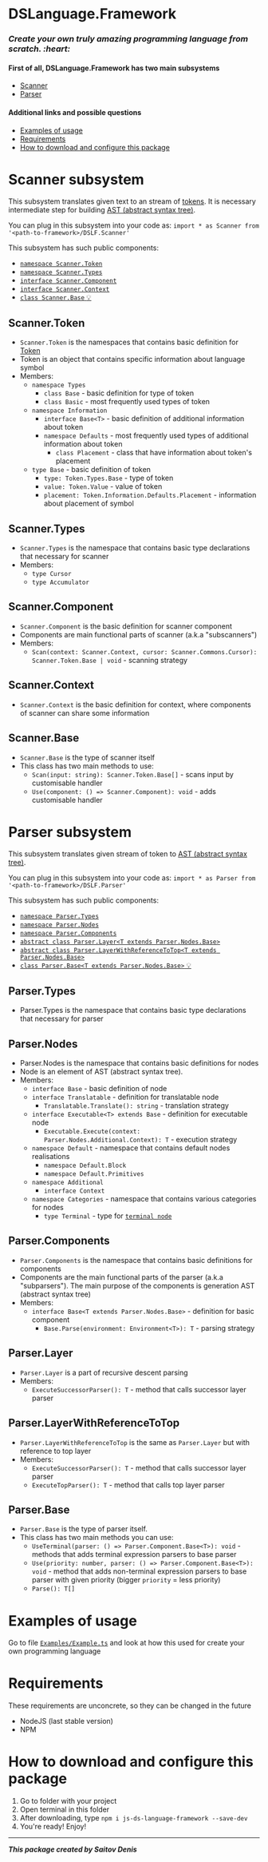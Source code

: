 # DSLanguage.Framework
<div>
  <h3>
    <em>
      Create your own truly amazing programming language from scratch. :heart:
    </em>
  </h3>
</div>
<div>
  <h4>First of all, DSLanguage.Framework has two main subsystems</h4>
  <ul> 
    <li>
      <a href="#scanner-subsystem">Scanner</a>
    </li>
    <li>
      <a href="#parser-subsystem">Parser</a>
    </li>
  </ul>
</div>
<div>
  <h4>Additional links and possible questions</h4>
  <ul> 
    <li>
      <a href="#examples-of-usage">Examples of usage</a>
    </li>
    <li>
      <a href="#requirements">Requirements</a>
    </li>
    <li>
      <a href="#how-to-download-and-configure-this-package">How to download and configure this package</a>
    </li>
  </ul>
</div>

# Scanner subsystem
  This subsystem translates given text to an stream of [tokens](https://en.wikipedia.org/wiki/Lexical_token).
  It is necessary intermediate step for building [AST (abstract syntax tree)](https://en.wikipedia.org/wiki/Abstract_syntax_tree).

  You can plug in this subsystem into your code as:
  `import * as Scanner from '<path-to-framework>/DSLF.Scanner'`
  
  This subsystem has such public components:
  - [`namespace Scanner.Token`](#scannertoken)
  - [`namespace Scanner.Types`](#scannertypes)
  - [`interface Scanner.Component`](#scannercomponent)
  - [`interface Scanner.Context`](#scannercontext)
  - [`class Scanner.Base` :bulb:](#scannerbase)

## Scanner.Token
  - `Scanner.Token` is the namespaces that contains basic definition for [Token](https://en.wikipedia.org/wiki/Lexical_token)
  - Token is an object that contains specific information about language symbol
  - Members:
    - `namespace Types`
      - `class Base` - basic definition for type of token
      - `class Basic` - most frequently used types of token
    - `namespace Information`
      - `interface Base<T>` - basic definition of additional information about token
      - `namespace Defaults` - most frequently used types of additional information about token 
        - `class Placement` - class that have information about token's placement
    - `type Base` - basic definition of token
      - `type: Token.Types.Base` - type of token
      - `value: Token.Value` - value of token
      - `placement: Token.Information.Defaults.Placement` - information about placement of symbol

  ## Scanner.Types
  - `Scanner.Types` is the namespace that contains basic type declarations that necessary for scanner
  - Members:
    - `type Cursor`
    - `type Accumulator`
  
  ## Scanner.Component
  - `Scanner.Component` is the basic definition for scanner component
  - Components are main functional parts of scanner (a.k.a "subscanners")
  - Members:
    - `Scan(context: Scanner.Context, cursor: Scanner.Commons.Cursor): Scanner.Token.Base | void` - scanning strategy  
    
  ## Scanner.Context
  - `Scanner.Context` is the basic definition for context, where components of scanner can share some information 

  ## Scanner.Base
  - `Scanner.Base` is the type of scanner itself
  - This class has two main methods to use:
    - `Scan(input: string): Scanner.Token.Base[]` - scans input by customisable handler
    - `Use(component: () => Scanner.Component): void` - adds customisable handler

# Parser subsystem
  This subsystem translates given stream of token to [AST (abstract syntax tree)](https://en.wikipedia.org/wiki/Abstract_syntax_tree).
  
  You can plug in this subsystem into your code as:
  `import * as Parser from '<path-to-framework>/DSLF.Parser'`

  This subsystem has such public components:
  - [`namespace Parser.Types`](#parsertypes)
  - [`namespace Parser.Nodes`](#parsernodes)
  - [`namespace Parser.Components`](#parsercomponents)
  - [`abstract class Parser.Layer<T extends Parser.Nodes.Base>`](#parserlayer)
  - [`abstract class Parser.LayerWithReferenceToTop<T extends Parser.Nodes.Base>`](#parserlayerwithreferencetotop)
  - [`class Parser.Base<T extends Parser.Nodes.Base>` :bulb:](#parserbase)
  
  ## Parser.Types
  - Parser.Types is the namespace that contains basic type declarations that necessary for parser

  ## Parser.Nodes 
  - Parser.Nodes is the namespace that contains basic definitions for nodes
  - Node is an element of AST (abstract syntax tree).
  - Members:
    - `interface Base` - basic definition of node
    - `interface Translatable` - definition for translatable node
      - `Translatable.Translate(): string` - translation strategy
    - `interface Executable<T> extends Base` - definition for executable node
      - `Executable.Execute(context: Parser.Nodes.Additional.Context): T` - execution strategy
    - `namespace Default` - namespace that contains default nodes realisations
      - `namespace Default.Block`
      - `namespace Default.Primitives`
    - `namespace Additional`
      - `interface Context`
    - `namespace Categories` - namespace that contains various categories for nodes
      - `type Terminal` - type for [`terminal node`](https://www.geeksforgeeks.org/introduction-to-grammar-in-theory-of-computation/#:~:text=Terminal%20symbols%20are%20those%20which,a%2C%20b%2C%20c%20etc.&text=Non%2DTerminal%20Symbols%20are%20those,the%20component%20of%20the%20sentence.)

  ## Parser.Components
  - `Parser.Components` is the namespace that contains basic definitions for components
  - Components are the main functional parts of the parser (a.k.a "subparsers"). 
    The main purpose of the components is generation AST (abstract syntax tree)
  - Members:
    - `interface Base<T extends Parser.Nodes.Base>` - definition for basic component
      - `Base.Parse(environment: Environment<T>): T` - parsing strategy

  ## Parser.Layer
  - `Parser.Layer` is a part of recursive descent parsing
  - Members:
    - `ExecuteSuccessorParser(): T` - method that calls successor layer parser
    
  ## Parser.LayerWithReferenceToTop
  - `Parser.LayerWithReferenceToTop` is the same as `Parser.Layer` but with reference to top layer
  - Members:
    - `ExecuteSuccessorParser(): T` - method that calls successor layer parser
    - `ExecuteTopParser(): T` - method that calls top layer parser

  ## Parser.Base
  - `Parser.Base` is the type of parser itself. 
  - This class has two main methods you can use:
    - `UseTerminal(parser: () => Parser.Component.Base<T>): void` - methods that adds terminal expression parsers to base parser
    - `Use(priority: number, parser: () => Parser.Component.Base<T>): void` - method that adds non-terminal expression parsers to base parser with given priority (bigger `priority` = less priority)
    - `Parse(): T[]`

# Examples of usage
  Go to file [`Examples/Example.ts`](https://github.com/SampleUserD/DSLanguage.Framework/blob/master/Examples/Example.ts) and look at how this used for create your own programming language

# Requirements
These requirements are unconcrete, so they can be changed in the future
- NodeJS (last stable version)
- NPM

# How to download and configure this package
1. Go to folder with your project
2. Open terminal in this folder
4. After downloading, type `npm i js-ds-language-framework --save-dev`
5. You're ready! Enjoy!

___

***This package created by Saitov Denis***
